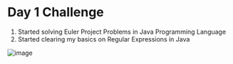 # Day 1 Challenge

1. Started solving Euler Project Problems in Java Programming Language
2. Started clearing my basics on Regular Expressions in Java

![image](https://miro.medium.com/max/3174/1*5Ayzs7j1FKfU7-2xdty2gg.png)
